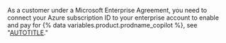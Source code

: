 As a customer under a Microsoft Enterprise Agreement, you need to connect your Azure subscription ID to your enterprise account to enable and pay for {% data variables.product.prodname_copilot %}, see "[AUTOTITLE](/billing/managing-the-plan-for-your-github-account/connecting-an-azure-subscription-to-your-enterprise)."
